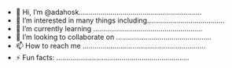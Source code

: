 - 👋 Hi, I’m @adahosk..............................................................
- 👀 I’m interested in many things including.......................................
- 🌱 I’m currently learning .......................................................
- 💞️ I’m looking to collaborate on ................................................
- 📫 How to reach me ..............................................................
- ⚡ Fun facts: ...................................................................
<!---.
adahosk/adahosk is a ✨ special ✨ repository because its `README.md` (this file) appears on your GitHub profile.
You can click the Preview link to take a look at your changes.
--->
